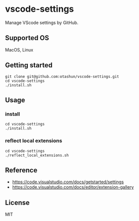 # vscode-settings
Manage VScode settings by GitHub.

## Supported OS
MacOS, Linux

## Getting started
```
git clone git@github.com:otashun/vscode-settings.git
cd vscode-settings
./install.sh
```

## Usage
### install
```
cd vscode-settings
./install.sh
```

### reflect local extensions
```
cd vscode-settings
./reflect_local_extensions.sh
```

## Reference
- https://code.visualstudio.com/docs/getstarted/settings
- https://code.visualstudio.com/docs/editor/extension-gallery

## License
MIT
